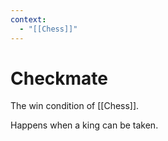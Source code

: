 ```yaml
---
context:
  - "[[Chess]]"
---
```


# Checkmate

The win condition of [[Chess]].

Happens when a king can be taken.
